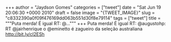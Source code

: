 
+++
author = "Jaydson Gomes"
categories = ["tweet"]
date = "Sat Jun 19 20:06:30 +0000 2010"
draft = false
image = "{TWEET_IMAGE}"
slug = "c8332390a0f09f476169dd063b551d30f8e79114"
tags = ["tweet"]
title = """Puta merda! É igual RT: @..."""
+++
Puta merda! É igual RT: @augustohp: RT @jairhenrique o @eminetto é zagueiro da seleção australiana http://bit.ly/cl2ESh
